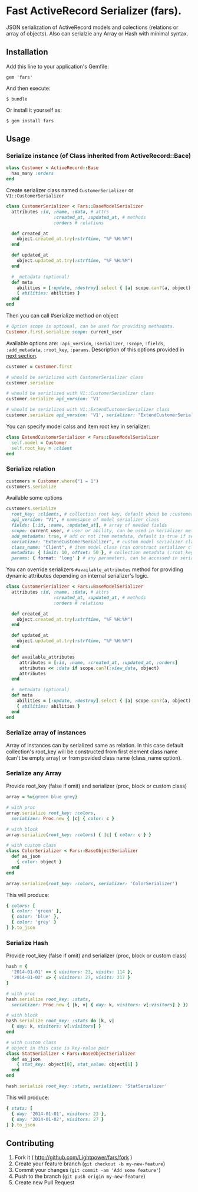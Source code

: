 # Fast ActiveRecord Serializer (fars).

JSON serialization of ActiveRecord models and colections (relations or array of objects). Also can serialzie any Array or Hash with minimal syntax.

## Installation

Add this line to your application's Gemfile:

    gem 'fars'

And then execute:

    $ bundle

Or install it yourself as:

    $ gem install fars

## Usage

### Serialize instance (of Class inherited from ActiveRecord::Bace)

```rb
class Customer < ActiveRecord::Base
  has_many :orders
end
```

Create serializer class named `CustomerSerializer` or `V1::CustomerSerializer`

```rb
class CustomerSerializer < Fars::BaseModelSerializer
  attributes :id, :name, :data, # attrs
                  :created_at, :updated_at, # methods
                  :orders # relations

  def created_at
    object.created_at.try(:strftime, "%F %H:%M")
  end

  def updated_at
    object.updated_at.try(:strftime, "%F %H:%M")
  end

  # _metadata (optional)
  def meta
    abilities = [:update, :destroy].select { |a| scope.can?(a, object) }
    { abilities: abilities }
  end
end
```

Then you can call #serialize method on object

```rb
# Option scope is optional, can be used for providing methadata.
Customer.first.serialize scope: current_user
```

Available options are: `:api_version`, `:serializer`, `:scope`, `:fields`, `:add_metadata`, `:root_key`, `:params`.
Description of this options provided in [next section](#serialize-relation).

```rb
customer = Customer.first

# whould be serizlized with CustomerSerializer class
customer.serialize

# whould be serizlized with V1::CustomerSerializer class
customer.serialize api_version: 'V1'

# whould be serizlized with V1::ExtendCustomerSerializer class
customer.serialize api_version: 'V1', serializer: "ExtendCustomerSerializer"
```

You can specify model calss and item root key in serializer:


```rb
class ExtendCustomerSerializer < Fars::BaseModelSerializer
  self.model = Customer
  self.root_key = :client
end
```

### Serialize relation

```rb
customers = Customer.where("1 = 1")
customers.serialize
```

Available some options

```rb
customers.serialize
  root_key: :clients, # collection root key, default whoud be :customers, false if omit
  api_version: "V1", # namesapce of model serializer class
  fields: [:id, :name, :updated_at], # array of needed fields
  scope: current_user, # user or ability, can be used in serializer meta method
  add_metadata: true, # add or not item metadata, default is true if serializer respond_to? :meta
  serializer: "ExtendCustomerSerializer", # custom model serializer class
  class_name: "Client", # item model class (can construct serializer class name from it), useful for array of objects
  metadata: { limit: 10, offset: 50 }, # collection metadata (:root_key cannot be omitted)
  params: { format: 'long' } # any parameters, can be accessed in serializes class
```

You can override serializers `#available_attributes` method for providing dynamic attributes
depending on internal serializer's logic.

```rb
class CustomerSerializer < Fars::BaseModelSerializer
  attributes :id, :name, :data, # attrs
                  :created_at, :updated_at, # methods
                  :orders # relations

  def created_at
    object.created_at.try(:strftime, "%F %H:%M")
  end

  def updated_at
    object.updated_at.try(:strftime, "%F %H:%M")
  end

  def available_attributes
     attributes = [:id, :name, :created_at, :updated_at, :orders]
     attributes << :data if scope.can?(:view_data, object)
     attributes
  end

  # _metadata (optional)
  def meta
    abilities = [:update, :destroy].select { |a| scope.can?(a, object) }
    { abilities: abilities }
  end
end
```

### Serialize array of instances

Array of instances can by serialized same as relation. In this case default collection's root_key will be constructed from first element class name (can't be empty array) or from povided class name (class_name option). 

### Serialize any Array

Provide root_key (false if omit) and serializer (proc, block or custom class)

```rb
array = %w{green blue grey}

# with proc
array.serialize root_key: :colors,
  serializer: Proc.new { |c| { color: c }

# with block
array.serialize(root_key: :colors) { |c| { color: c } }

# with custom class
class ColorSerializer < Fars::BaseObjectSerializer
  def as_json
    { color: object }
  end
end

array.serialize(root_key: :colors, serializer: 'ColorSerializer')
```
This will produce:

```rb
{ colors: [
  { color: 'green' },
  { color: 'blue' },
  { color: 'grey' }
] }.to_json
```

### Serialize Hash

Provide root_key (false if omit) and serializer (proc, block or custom class)

```rb
hash = {
  '2014-01-01' => { visitors: 23, visits: 114 },
  '2014-01-02' => { visitors: 27, visits: 217 }
}

# with proc
hash.serialize root_key: :stats,
  serializer: Proc.new { |k, v| { day: k, visitors: v[:visitors] } })

# with block
hash.serialize root_key: :stats do |k, v|
  { day: k, visitors: v[:visitors] }
end

# with custom class
# object in this case is key-value pair
class StatSerializer < Fars::BaseObjectSerializer
  def as_json
    { stat_key: object[0], stat_value: object[1] }
  end
end

hash.serialize root_key: :stats, serializer: 'StatSerializer'
```

This will produce:

```rb
{ stats: [
  { day: '2014-01-01', visitors: 23 },
  { day: '2014-01-02', visitors: 27 }
] }.to_json
```

## Contributing

1. Fork it ( http://github.com/Lightpower/fars/fork )
2. Create your feature branch (`git checkout -b my-new-feature`)
3. Commit your changes (`git commit -am 'Add some feature'`)
4. Push to the branch (`git push origin my-new-feature`)
5. Create new Pull Request
